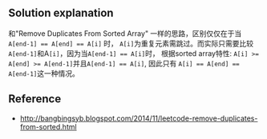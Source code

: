 ## Solution explanation

和"Remove Duplicates From Sorted Array" 一样的思路，区别仅仅在于当`A[end-1] == A[end] == A[i]` 时，
`A[i]`为重复元素需跳过。而实际只需要比较`A[end-1]`和A`[i]`，因为当`A[end-1] == A[i]`时，
根据sorted array特性: `A[i] >= A[end] >= A[end-1]`并且`A[end-1] == A[i]`, 因此只有
`A[i] == A[end] == A[end-1]`这一种情况。

## Reference

- http://bangbingsyb.blogspot.com/2014/11/leetcode-remove-duplicates-from-sorted.html